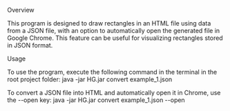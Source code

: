 Overview

This program is designed to draw rectangles in an HTML file using data from a JSON file, 
with an option to automatically open the generated file in Google Chrome. 
This feature can be useful for visualizing rectangles stored in JSON format.

Usage

To use the program, execute the following command in the terminal in the root project folder:
java -jar HG.jar convert example_1.json

To convert a JSON file into HTML and automatically open it in Chrome, use the --open key:
java -jar HG.jar convert example_1.json --open